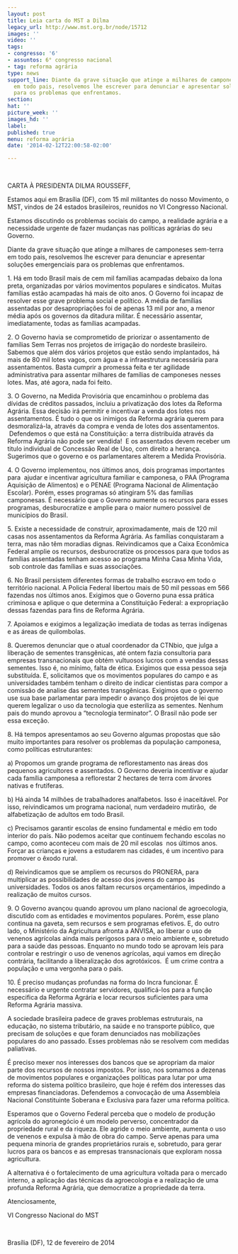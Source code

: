 ```yaml
---
layout: post
title: Leia carta do MST a Dilma
legacy_url: http://www.mst.org.br/node/15712
images: ''
video: ''
tags:
- congresso: '6'
- assuntos: 6° congresso nacional
- tag: reforma agrária
type: news
support_line: Diante da grave situação que atinge a milhares de camponeses sem-terra
  em todo pais, resolvemos lhe escrever para denunciar e apresentar soluções emergenciais
  para os problemas que enfrentamos.
section: 
hat: ''
picture_week: ''
images_hd: ''
label: 
published: true
menu: reforma agrária
date: '2014-02-12T22:00:58-02:00'

---
```

<p>&nbsp;</p><p>CARTA À PRESIDENTA DILMA ROUSSEFF,&nbsp;</p><p>Estamos aqui em Brasília (DF), com 15 mil militantes do nosso Movimento, o MST, vindos de 24 estados brasileiros, reunidos no VI Congresso Nacional.</p><p>Estamos discutindo os problemas sociais do campo, a realidade agrária e a necessidade urgente de fazer mudanças nas políticas agrárias do seu Governo.</p><p>Diante da grave situação que atinge a milhares de camponeses sem-terra em todo pais, resolvemos lhe escrever para denunciar e apresentar soluções emergenciais para os problemas que enfrentamos.</p><p>1. Há em todo Brasil mais de cem mil famílias acampadas debaixo da lona preta, organizadas por vários movimentos populares e sindicatos. Muitas famílias estão acampadas há mais de oito anos. O Governo foi incapaz de resolver esse grave problema social e político. A média de famílias assentadas por desapropriações foi de apenas 13 mil por ano, a menor média após os governos da ditadura militar. É necessário assentar, imediatamente, todas as famílias acampadas.</p><p>2. O Governo havia se comprometido de priorizar o assentamento de famílias Sem Terras nos projetos de irrigação do nordeste brasileiro. Sabemos que além dos vários projetos que estão sendo implantados, há mais de 80 mil lotes vagos, com água e a infraestrutura necessária para assentamentos. Basta cumprir a promessa feita e ter agilidade administrativa para assentar milhares de famílias de camponeses nesses lotes. Mas, até agora, nada foi feito.</p><p>3. O Governo, na Medida Provisória que encaminhou o problema das dívidas de créditos passados, incluiu a privatização dos lotes da Reforma Agrária. Essa decisão irá permitir e incentivar a venda dos lotes nos assentamentos. É tudo o que os inimigos da Reforma agrária querem para desmoralizá-la, através da compra e venda de lotes dos assentamentos. &nbsp;Defendemos o que está na Constituição: a terra distribuída através da Reforma Agrária não pode ser vendida! &nbsp;E os assentados devem receber um titulo individual de Concessão Real de Uso, com direito a herança. Sugerimos que o governo e os parlamentares alterem a Medida Provisória.</p><p>4. O Governo implementou, nos últimos anos, dois programas importantes para &nbsp;ajudar e incentivar agricultura familiar e camponesa, o PAA (Programa Aquisição de Alimentos) e o PENAE (Programa Nacional de Alimentação Escolar). Porém, esses programas só atingiram 5% das famílias camponesas. É necessário que o Governo aumente os recursos para esses programas, desburocratize e amplie para o maior numero possível de municípios do Brasil.</p><p>5. Existe a necessidade de construir, aproximadamente, mais de 120 mil casas nos assentamentos da Reforma Agrária. As famílias conquistaram a terra, mas não têm moradias dignas. Reivindicamos que a Caixa Econômica Federal amplie os recursos, desburocratize os processos para que todos as famílias assentadas tenham acesso ao programa Minha Casa Minha Vida, &nbsp;sob controle das famílias e suas associações.</p><p>6. No Brasil persistem diferentes formas de trabalho escravo em todo o território nacional. A Policia Federal libertou mais de 50 mil pessoas em 566 fazendas nos últimos anos. Exigimos que o Governo puna essa prática criminosa e aplique o que determina a Constituição Federal: a expropriação dessas fazendas para fins de Reforma Agrária.</p><p>7. Apoiamos e exigimos a legalização imediata de todas as terras indígenas e as áreas de quilombolas.</p><p>8. Queremos denunciar que o atual coordenador da CTNbio, que julga a liberação de sementes transgênicas, até ontem fazia consultoria para empresas transnacionais que obtém vultuosos lucros com a vendas dessas sementes. Isso é, no mínimo, falta de ética. Exigimos que essa pessoa seja substituída. E, solicitamos que os movimentos populares do campo e as universidades também tenham o direito de indicar cientistas para compor a comissão de analise das sementes transgênicas. Exigimos que o governo use sua base parlamentar para impedir o avanço dos projetos de lei que querem legalizar o uso da tecnologia que esteriliza as sementes. Nenhum pais do mundo aprovou a “tecnologia terminator”. O Brasil não pode ser essa exceção.</p><p>8. Há tempos apresentamos ao seu Governo algumas propostas que são muito importantes para resolver os problemas da população camponesa, como políticas estruturantes:</p><p>a) Propomos um grande programa de reflorestamento nas áreas dos pequenos agricultores e assentados. O Governo deveria incentivar e ajudar cada família camponesa a reflorestar 2 hectares de terra com árvores nativas e frutíferas.</p><p>b) Há ainda 14 milhões de trabalhadores analfabetos. Isso é inaceitável. Por isso, reivindicamos um programa nacional, num verdadeiro mutirão, &nbsp;de alfabetização de adultos em todo Brasil.&nbsp;</p><p>c) Precisamos garantir escolas de ensino fundamental e médio em todo interior do país. Não podemos aceitar que continuem fechando escolas no campo, como aconteceu com mais de 20 mil escolas &nbsp;nos últimos anos. Forçar as crianças e jovens a estudarem nas cidades, é um incentivo para promover o êxodo rural.</p><p>d) Reivindicamos que se ampliem os recursos do PRONERA, para multiplicar as possibilidades de acesso dos jovens do campo às universidades. Todos os anos faltam recursos orçamentários, impedindo a realização de muitos cursos.</p><p>9. O Governo avançou quando aprovou um plano nacional de agroecologia, discutido com as entidades e movimentos populares. Porém, esse plano continua na gaveta, sem recursos e sem programas efetivos. E, do outro lado, o Ministério da Agricultura afronta a ANVISA, ao liberar o uso de venenos agrícolas ainda mais perigosos para o meio ambiente e, sobretudo para a saúde das pessoas. Enquanto no mundo todo se aprovam leis para controlar e restringir o uso de venenos agrícolas, aqui vamos em direção contrária, facilitando a liberalização dos agrotóxicos. &nbsp;É um crime contra a população e uma vergonha para o país.</p><p>10. É preciso mudanças profundas na forma do Incra funcionar. É necessário e urgente contratar servidores, qualificá-los para a função especifica da Reforma Agrária e locar recursos suficientes para uma Reforma Agrária massiva.</p><p>A sociedade brasileira padece de graves problemas estruturais, na educação, no sistema tributário, na saúde e no transporte público, que precisam de soluções e que foram denunciados nas mobilizações populares do ano passado. Esses problemas não se resolvem com medidas paliativas.&nbsp;</p><p>É preciso mexer nos interesses dos bancos que se apropriam da maior parte dos recursos de nossos impostos. Por isso, nos somamos a dezenas de movimentos populares e organizações políticas para lutar por uma reforma do sistema político brasileiro, que hoje é refém dos interesses das empresas financiadoras. Defendemos a convocação de uma Assembleia Nacional Constituinte Soberana e Exclusiva para fazer uma reforma política.</p><p>Esperamos que o Governo Federal perceba que o modelo de produção agrícola do agronegócio é um modelo perverso, concentrador da propriedade rural e da riqueza. Ele agride o meio ambiente, aumenta o uso de venenos e expulsa à mão de obra do campo. Serve apenas para uma pequena minoria de grandes proprietários rurais e, sobretudo, para gerar lucros para os bancos e as empresas transnacionais que exploram nossa agricultura.</p><p>A alternativa é o fortalecimento de uma agricultura voltada para o mercado interno, a aplicação das técnicas da agroecologia e a realização de uma profunda Reforma Agrária, que democratize a propriedade da terra.</p><p>Atenciosamente,</p><p>VI Congresso Nacional do MST</p><p>&nbsp;</p><p>Brasília (DF), 12 de fevereiro de 2014</p><div>&nbsp;</div>
